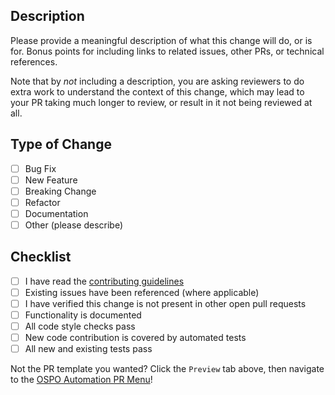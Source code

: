 ## Description

Please provide a meaningful description of what this change will do, or is for. Bonus points for including links to related issues, other PRs, or technical references.

Note that by _not_ including a description, you are asking reviewers to do extra work to understand the context of this change, which may lead to your PR taking much longer to review, or result in it not being reviewed at all.

## Type of Change

- [ ] Bug Fix
- [ ] New Feature
- [ ] Breaking Change
- [ ] Refactor
- [ ] Documentation
- [ ] Other (please describe)

## Checklist

- [ ] I have read the [contributing guidelines](https://github.com/wayfair/ospo-automation/blob/main/CONTRIBUTING.md)
- [ ] Existing issues have been referenced (where applicable)
- [ ] I have verified this change is not present in other open pull requests
- [ ] Functionality is documented
- [ ] All code style checks pass
- [ ] New code contribution is covered by automated tests
- [ ] All new and existing tests pass

Not the PR template you wanted? Click the `Preview` tab above, then navigate to the [OSPO Automation PR Menu](?expand=1&template=pr-menu.md)!
